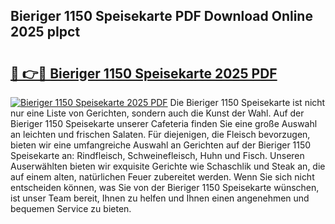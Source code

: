 ## Bieriger 1150 Speisekarte PDF Download Online 2025 pIpct

# <h2><a href="http://gc92j4s.nevu.top/?p=Bieriger+1150+Speisekarte">🔗 👉🔴 Bieriger 1150 Speisekarte 2025 PDF</a></h2>

[![Bieriger 1150 Speisekarte 2025 PDF](https://i.imgur.com/dBaPXMq.png)](http://gc92j4s.nevu.top/?p=Bieriger+1150+Speisekarte)
Die Bieriger 1150 Speisekarte ist nicht nur eine Liste von Gerichten, sondern auch die Kunst der Wahl. Auf der Bieriger 1150 Speisekarte unserer Cafeteria finden Sie eine große Auswahl an leichten und frischen Salaten. Für diejenigen, die Fleisch bevorzugen, bieten wir eine umfangreiche Auswahl an Gerichten auf der Bieriger 1150 Speisekarte an: Rindfleisch, Schweinefleisch, Huhn und Fisch. Unseren Auserwählten bieten wir exquisite Gerichte wie Schaschlik und Steak an, die auf einem alten, natürlichen Feuer zubereitet werden. Wenn Sie sich nicht entscheiden können, was Sie von der Bieriger 1150 Speisekarte wünschen, ist unser Team bereit, Ihnen zu helfen und Ihnen einen angenehmen und bequemen Service zu bieten.
